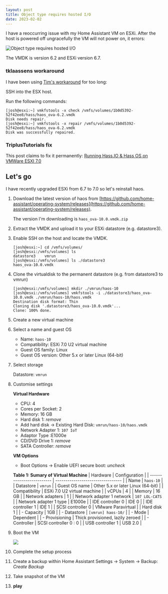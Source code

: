 ```yaml
---
layout: post
title: Object type requires hosted I/O
date: 2023-02-02
---
```


I have a reoccurring issue with my Home Assistant VM on ESXi. After the host is powered off ungracefully the VM will not power on, it errors: 

![Object type requires hosted I/O](/../images/doiotyourself.com_2023-02-02-Object-type-requires-hosted-IO_error.png)

The VMDK is version 6.2 and ESXi version 6.7. 

### tklaassens workaround 

I have been using [Tim's workaround](https://tklaassens.wordpress.com/2019/05/13/object-type-requires-hosted-i-o/) for too long:

SSH into the ESX host.

Run the following commands:

```console
[josh@esxi:~] vmkfstools -x check /vmfs/volumes/1b0d5392-52f42ee8/hass/haos_ova-6.2.vmdk
Disk needs repair.
[josh@esxi:~] vmkfstools -x repair /vmfs/volumes/1b0d5392-52f42ee8/hass/haos_ova-6.2.vmdk
Disk was successfully repaired.
```

### TriplusTutorials fix

This post claims to fix it permanently: [Running Hass.IO & Hass OS on VMWare ESXI 7.0](https://www.triplustutorials.be/homeassistant/running-hass-io-hass-os-on-vmware-esxi-7-0/)

## Let's go

I have recently upgraded ESXi from 6.7 to 7.0 so let's reinstall haos. 

1. Download the latest version of haos from [https://github.com/home-assistant/operating-system/releases](https://github.com/home-assistant/operating-system/releases). 

    The version I'm downloading is `haos_ova-10.0.vmdk.zip `

2. Extract the VMDK and upload it to your ESXi datastore (e.g. datastore3).

3. Enable SSH on the host and locate the VMDK.

    ```console
    [josh@esxi:~] cd /vmfs/volumes/
    [josh@esxi:/vmfs/volumes] ls
    datastore3    vmrun
    [josh@esxi:/vmfs/volumes] ls ./datastore3
    haos_ova-10.0.vmdk
    ```

4. Clone the virtualdisk to the permanent datastore (e.g. from datastore3 to vmrun)

    ```console
    [josh@esxi:/vmfs/volumes] mkdir ./vmrun/haos-10
    [josh@esxi:/vmfs/volumes] vmkfstools -i ./datastore3/haos_ova-10.0.vmdk ./vmrun/haos-10/haos.vmdk
    Destination disk format: Thin
    Cloning disk '.datastore3/haos_ova-10.0.vmdk'...
    Clone: 100% done.
    ```

5. Create a new virtual machine

6. Select a name and guest OS

    - Name: `haos-10`
    - Compatibility: ESXi 7.0 U2 virtual machine
    - Guest OS family: Linux
    - Guest OS version: Other 5.x or later Linux (64-bit)

7. Select storage

    Datastore: `vmrun`

8. Customise settings

    **Virtual Hardware**
    - CPU: 4
    - Cores per Socket: 2
    - Memory: 16 GB
    - Hard disk 1: _remove_
    - Add hard disk -> Existing Hard Disk: `vmrun/haos-10/haos.vmdk`
    - Network Adapter 1: `107 IoT`
    - Adaptor Type :E1000e
    - CD/DVD Drive 1: _remove_
    - SATA Controller: _remove_

    **VM Options**
    - Boot Options -> Enable UEFI secure boot: _uncheck_

    **Table 1: Sumary of Virtual Machine**
    | Hardware                  | Configuration                     |
    | ------------------------- | --------------------------------- |
    | Name                      | `haos-10`                           |
    | Datastore                 | `vmrun`                           |
    | Guest OS name             | Other 5.x or later Linux (64-bit) |
    | Compatibility             | ESXi 7.0 U2 virtual machine       |
    | vCPUs                     | 4                                 |
    | Memory                    | 16 GB                             |
    | Network adapters          | 1                                 |
    | Network adapter 1 network | `107 LOL-CATS`                         |
    | Network adapter 1 type    | E1000e                            |
    | IDE controller 0          | IDE 0                             |
    | IDE controller 1          | IDE 1                             |
    | SCSI controller 0         | VMware Paravirtual                |
    | Hard disk 1               |
    | -    Capacity             | 1GB                               |
    | -    Datastore            | `[vmrun] haos-10/`                  |
    | -    Mode                 | Dependent                         |
    | -    Provisioning         | Thick provisioned, lazily zeroed  |
    | -    Controller           | SCSI controller 0 : 0             |
    | USB controller 1          | USB 2.0                           |

9.  Boot the VM

    ![](/../images/doiotyourself.com_2023-02-02-Object-type-requires-hosted-IO_preparing-home-assistant.png)

10. Complete the setup process

11. Create a backup within Home Assistant
    Settings -> System -> Backup: _Create Backup_

12. Take snapshot of the VM

13. **play**
